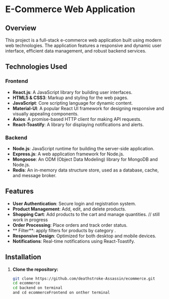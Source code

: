 # E-Commerce Web Application

## Overview
This project is a full-stack e-commerce web application built using modern web technologies. The application features a responsive and dynamic user interface, efficient data management, and robust backend services.

## Technologies Used

### Frontend
- **React.js**: A JavaScript library for building user interfaces.
- **HTML5 & CSS3**: Markup and styling for the web pages.
- **JavaScript**: Core scripting language for dynamic content.
- **Material-UI**: A popular React UI framework for designing responsive and visually appealing components.
- **Axios**: A promise-based HTTP client for making API requests.
- **React-Toastify**: A library for displaying notifications and alerts.

### Backend
- **Node.js**: JavaScript runtime for building the server-side application.
- **Express.js**: A web application framework for Node.js.
- **Mongoose**: An ODM (Object Data Modeling) library for MongoDB and Node.js.
- **Redis**: An in-memory data structure store, used as a database, cache, and message broker.

## Features
- **User Authentication**: Secure login and registration system.
- **Product Management**: Add, edit, and delete products.
- **Shopping Cart**: Add products to the cart and manage quantities. // still work in progress
- **Order Processing**: Place orders and track order status.
- ** Filter**: apply filters for products by category .
- **Responsive Design**: Optimized for both desktop and mobile devices.
- **Notifications**: Real-time notifications using React-Toastify.

## Installation

1. **Clone the repository:**
   ```bash
   git clone https://github.com/deathstroke-Assassin/ecommerce.git
   cd ecommerce
   cd backend on terminal
   and cd ecommerceFrontend on onther terminal
